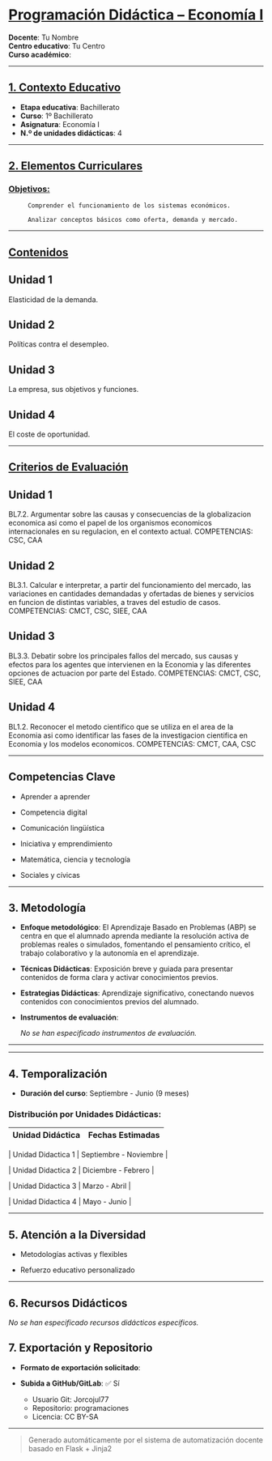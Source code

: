 # <u>Programación Didáctica – Economía I</u>

**Docente**: Tu Nombre  
**Centro educativo**: Tu Centro  
**Curso académico**:   

---

## <u>1. Contexto Educativo</u>

- **Etapa educativa**: Bachillerato
- **Curso**: 1º Bachillerato
- **Asignatura**: Economía I
- **N.º de unidades didácticas**: 4

---
## <u>2. Elementos Curriculares</u>

### <u>Objetivos:</u>


  <ul>
    
      Comprender el funcionamiento de los sistemas económicos.
    
      Analizar conceptos básicos como oferta, demanda y mercado.
    
  </ul>


---

## <u>Contenidos</u>

## Unidad 1
Elasticidad de la demanda.

## Unidad 2
Políticas contra el desempleo.

## Unidad 3
La empresa, sus objetivos y funciones.

## Unidad 4
El coste de oportunidad.


---

## <u>Criterios de Evaluación</u>

## Unidad 1
BL7.2. Argumentar sobre las causas y consecuencias de la globalizacion economica asi como el papel de
los organismos economicos internacionales en su regulacion, en el contexto actual.
COMPETENCIAS: CSC, CAA

## Unidad 2
BL3.1. Calcular e interpretar, a partir del funcionamiento del mercado, las variaciones en cantidades
demandadas y ofertadas de bienes y servicios en funcion de distintas variables, a traves del estudio de
casos.
COMPETENCIAS: CMCT, CSC, SIEE, CAA

## Unidad 3
BL3.3. Debatir sobre los principales fallos del mercado, sus causas y efectos para los agentes que
intervienen en la Economia y las diferentes opciones de actuacion por parte del Estado.
COMPETENCIAS: CMCT, CSC, SIEE, CAA

## Unidad 4
BL1.2. Reconocer el metodo cientifico que se utiliza en el area de la Economia asi como identificar las
fases de la investigacion cientifica en Economia y los modelos economicos.
COMPETENCIAS: CMCT, CAA, CSC


---

## Competencias Clave


- Aprender a aprender

- Competencia digital

- Comunicación lingüística

- Iniciativa y emprendimiento

- Matemática, ciencia y tecnología

- Sociales y cívicas



---

## 3. Metodología

- **Enfoque metodológico**: El Aprendizaje Basado en Problemas (ABP) se centra en que el alumnado aprenda mediante la resolución activa de problemas reales o simulados, fomentando el pensamiento crítico, el trabajo colaborativo y la autonomía en el aprendizaje.
- **Técnicas Didácticas**: Exposición breve y guiada para presentar contenidos de forma clara y activar conocimientos previos.
- **Estrategias Didácticas**: Aprendizaje significativo, conectando nuevos contenidos con conocimientos previos del alumnado.
- **Instrumentos de evaluación**:

  _No se han especificado instrumentos de evaluación._


---
---

## 4. Temporalización

- **Duración del curso**: Septiembre - Junio (9 meses)

### **Distribución por Unidades Didácticas:**


| Unidad Didáctica | Fechas Estimadas |
|------------------|------------------|


| Unidad Didactica 1 | Septiembre - Noviembre |

| Unidad Didactica 2 | Diciembre - Febrero |

| Unidad Didactica 3 | Marzo - Abril |

| Unidad Didactica 4 | Mayo - Junio |



---

## 5. Atención a la Diversidad



* Metodologías activas y flexibles

* Refuerzo educativo personalizado


---

## 6. Recursos Didácticos


_No se han especificado recursos didácticos específicos._

## 7. Exportación y Repositorio

- **Formato de exportación solicitado**: 
- **Subida a GitHub/GitLab**: ✅ Sí

  - Usuario Git: Jorcojul77
  - Repositorio: programaciones
  - Licencia: CC BY-SA


---

> Generado automáticamente por el sistema de automatización docente basado en Flask + Jinja2
